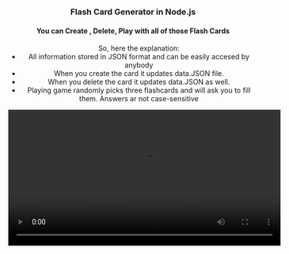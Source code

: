

<h3 align="center">Flash Card Generator in Node.js</h3>
<h4 align="center"> You can Create , Delete, Play with all of those Flash Cards</h4>

   

    
 <ul align="center" > So, here the explanation:
      <li>All information stored in JSON format and can be easily accesed by anybody</li> 
      <li>When you create the card it updates data.JSON file.</li>
      <li>When you delete the card it updates data.JSON as well.</li>
      <li>Playing game randomly picks three flashcards and will ask you to fill them. Answers ar not case-sensitive</li>
</ul>

<p align="center">
  <video src="http://recordit.co/bucW8xuXfm/" width="550"/>
</p>

